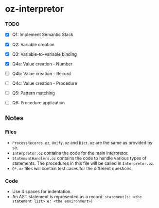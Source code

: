 # oz-interpretor

### TODO
 - [x] Q1: Implement Semantic Stack
 - [x] Q2: Variable creation
 - [x] Q3: Variable-to-variable binding
 - [x] Q4a: Value creation - Number
 - [ ] Q4b: Value creation - Record
 - [ ] Q4c: Value creation - Procedure
 - [ ] Q5: Pattern matching
 - [ ] Q6: Procedure application


## Notes

### Files
 - `ProcessRecords.oz`, `Unify.oz` and `Dict.oz` are the same as provided by sir.
 - `Interpretor.oz` contains the code for the main interpretor.
 - `StatementHandlers.oz` contains the code to handle various types of statements. The procedures in this file will be called in `Interpretor.oz`.
 - `Q*.oz` files will contain test cases for the different questions.

### Code
 - Use 4 spaces for indentation.
 - An AST statement is represented as a record: `statement(s: <the statement list> e: <the environment>)`
